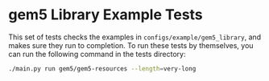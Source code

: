 # gem5 Library Example Tests

This set of tests checks the examples in `configs/example/gem5_library`, and makes sure they run to completion.
To run these tests by themselves, you can run the following command in the tests directory:

```bash
./main.py run gem5/gem5-resources --length=very-long
```
